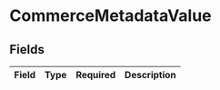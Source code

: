# CommerceMetadataValue


## Fields

| Field       | Type        | Required    | Description |
| ----------- | ----------- | ----------- | ----------- |
